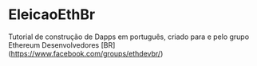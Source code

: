 # EleicaoEthBr
Tutorial de construção de Dapps em português, criado para e pelo grupo Ethereum Desenvolvedores [BR] (https://www.facebook.com/groups/ethdevbr/)
